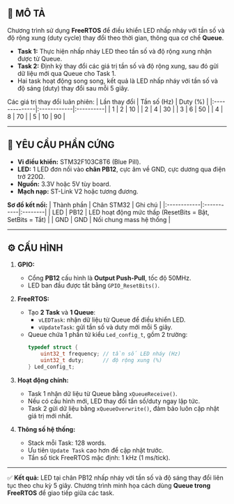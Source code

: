 ## 🧩 MÔ TẢ
Chương trình sử dụng **FreeRTOS** để điều khiển LED nhấp nháy với tần số và độ rộng xung (duty cycle) thay đổi theo thời gian, thông qua cơ chế **Queue**.

- **Task 1:** Thực hiện nhấp nháy LED theo tần số và độ rộng xung nhận được từ Queue.  
- **Task 2:** Định kỳ thay đổi các giá trị tần số và độ rộng xung, sau đó gửi dữ liệu mới qua Queue cho Task 1.  
- Hai task hoạt động song song, kết quả là LED nhấp nháy với tần số và độ sáng (duty) thay đổi sau mỗi 5 giây.

Các giá trị thay đổi luân phiên:
| Lần thay đổi | Tần số (Hz) | Duty (%) |
|:--------------|:------------|:----------|
| 1 | 2 | 10 |
| 2 | 4 | 30 |
| 3 | 6 | 50 |
| 4 | 8 | 70 |
| 5 | 10 | 90 |

---

## 🔌 YÊU CẦU PHẦN CỨNG
- **Vi điều khiển:** STM32F103C8T6 (Blue Pill).  
- **LED:** 1 LED đơn nối vào **chân PB12**, cực âm về GND, cực dương qua điện trở 220Ω.  
- **Nguồn:** 3.3V hoặc 5V tùy board.  
- **Mạch nạp:** ST-Link V2 hoặc tương đương.

**Sơ đồ kết nối:**
| Thành phần | Chân STM32 | Ghi chú |
|:------------|:-----------|:--------|
| LED | PB12 | LED hoạt động mức thấp (ResetBits = Bật, SetBits = Tắt) |
| GND | GND | Nối chung mass hệ thống |

---

## ⚙️ CẤU HÌNH
1. **GPIO:**
   - Cổng **PB12** cấu hình là **Output Push-Pull**, tốc độ 50MHz.
   - LED ban đầu được tắt bằng `GPIO_ResetBits()`.

2. **FreeRTOS:**
   - Tạo **2 Task** và **1 Queue**:
     - `vLEDTask`: nhận dữ liệu từ Queue để điều khiển LED.
     - `vUpdateTask`: gửi tần số và duty mới mỗi 5 giây.
   - Queue chứa 1 phần tử kiểu `Led_config_t`, gồm 2 trường:
     ```c
     typedef struct {
         uint32_t frequency; // tần số LED nháy (Hz)
         uint32_t duty;      // độ rộng xung (%)
     } Led_config_t;
     ```

3. **Hoạt động chính:**
   - Task 1 nhận dữ liệu từ Queue bằng `xQueueReceive()`.
   - Nếu có cấu hình mới, LED thay đổi tần số/duty ngay lập tức.
   - Task 2 gửi dữ liệu bằng `xQueueOverwrite()`, đảm bảo luôn cập nhật giá trị mới nhất.

4. **Thông số hệ thống:**
   - Stack mỗi Task: 128 words.
   - Ưu tiên `Update Task` cao hơn để cập nhật trước.
   - Tần số tick FreeRTOS mặc định: 1 kHz (1 ms/tick).

---

✅ **Kết quả:** LED tại chân PB12 nhấp nháy với tần số và độ sáng thay đổi liên tục theo chu kỳ 5 giây. Chương trình minh họa cách dùng **Queue trong FreeRTOS** để giao tiếp giữa các task.
